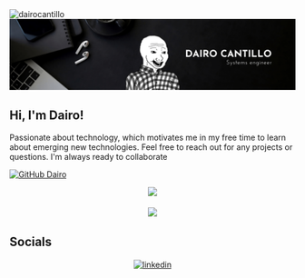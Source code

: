 <img src="https://komarev.com/ghpvc/?username=dairocantillo&label=Profile%20views&color=D83A7C&style=flat" alt="dairocantillo" />

<img src="https://github.com/DairoCantillo/DairoCantillo/blob/main/images/banner.png">
<h2>Hi, I'm Dairo!</h2>
<p>
    Passionate about technology, which motivates me in my free time to learn about emerging new technologies. Feel free to reach out for any projects or questions. I'm always ready to collaborate
</em></p>

[![GitHub Dairo](https://img.shields.io/github/followers/dairocantillo?label=follow&style=social)](https://github.com/dairocantillo)


<div align="center">
  <img src="https://github-readme-stats.vercel.app/api?username=dairocantillo&show_icons=true&theme=radical&include_all_commits=true"/>

  <br>
  <br>
  <a href="https://skillicons.dev">
    <img src="https://skillicons.dev/icons?i=react,redux,jest,emotion,nextjs,html,css,sass,tailwind,aws,docker,linux,git,python,flask,javascript,typescript,nodejs&theme=dark&perline=9" />
  </a>

</div>

## Socials
<div align="center">
    <a href="https://linkedin.com/in/Deca" target="blank">
        <img align="center" src="https://img.icons8.com/?size=100&id=13930&format=png&color=000000" alt="linkedin" height="50" width="50" />
    </a>
</div>
